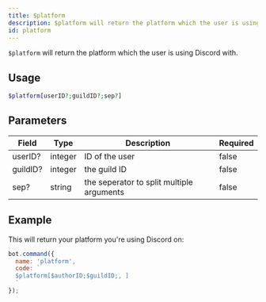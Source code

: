 ```yaml
---
title: $platform 
description: $platform will return the platform which the user is using Discord with.
id: platform
---
```


`$platform` will return the platform which the user is using Discord with.

## Usage

```php
$platform[userID?;guildID?;sep?]
```

## Parameters 


| Field    | Type    | Description                               | Required |
| -------- | ------- | ----------------------------------------- | -------- |
| userID?  | integer | ID of the user                            | false       |
| guildID? | integer | the guild ID                              | false       |
| sep?     | string  | the seperator to split multiple arguments | false       |


## Example

This will return your platform you're using Discord on:

```javascript
bot.command({
  name: 'platform',
  code: `
  $platform[$authorID;$guildID;, ]
  `
});
```
